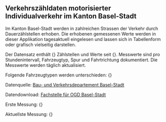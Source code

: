 ## Verkehrszähldaten motorisierter Individualverkehr im Kanton Basel-Stadt
Im Kanton Basel-Stadt werden in zahlreichen Strassen der Verkehr durch Dauerzählstellen erhoben. Die erhobenen gemessenen Werte werden in dieser Applikation tagesaktuell eingelesen und lassen sich in Tabellenform oder grafisch vielseitig darstellen.

Der Datensatz enthält {} Zählstellen und Werte seit {}. Messwerte sind pro Stundenintervall, Fahrzeugtyp, Spur und Fahrtrichtung dokumentiert. Die Messwerte werden täglich aktualisiert. 

Folgende Fahrzeugtypen werden unterschieden: {}

Datenquelle: [Bau- und Verkehrsdepartement Basel-Stadt](https://www.bvd.bs.ch/)

Datendownload: [Fachstelle für OGD Basel-Stadt](https://data.bs.ch/explore/dataset/100006/information/?sort=datetimefrom)

Erste Messung: {}

Aktuellste Messung: {}
